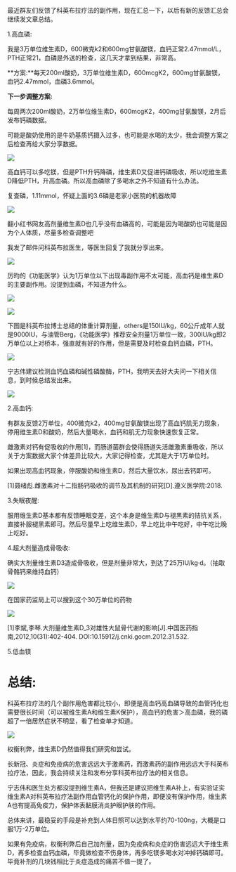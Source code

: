 最近群友们反馈了科英布拉疗法的副作用，现在汇总一下，以后有新的反馈汇总会继续发文章总结。

1.高血磷:

我是3万单位维生素D，600微克k2和600mg甘氨酸镁，血钙正常2.47mmol/L，PTH正常21，血磷是外送的检查，这几天才拿到结果，非常高。

**方案:**每天200ml酸奶，3万单位维生素D，600mcgK2，600mg甘氨酸镁，血钙2.47mmol，血磷3.6mmol。

**下一步调整方案:**

每周两次200ml酸奶，2万单位维生素D，600mcgK2，400mg甘氨酸镁，2月后发布钙磷数据。

可能是酸奶使用的是牛奶基质钙摄入过多，也可能是水喝的太少，我会调整方案之后检查再给大家分享数据。

![](https://pic4.zhimg.com/v2-e74f2e04110f52df4eab943a8b0648e1_1440w.jpg)

高血钙可以多吃镁，但是PTH升钙降磷，维生素D又促进钙磷吸收，所以吃维生素D降低PTH，升高血磷。所以高血磷除了多喝水之外不知道有什么办法。

复查磷，1.11mmol，怀疑上面的3.6磷是老家小医院的机器故障

![](https://pica.zhimg.com/v2-357a6591a9fbcc7b2e58885679b849a6_1440w.jpg)

翻小红书网友高剂量维生素D也几乎没有血磷高的，可能是因为喝酸奶也可能是因为个人体质，尽量多检查调整吧

我发了邮件问科英布拉医生，等医生回复了我就分享出来。

![](https://pic4.zhimg.com/v2-17f8f571f24665d98844a18a81f2c80b_1440w.jpg)

厉昀的《功能医学》认为1万单位以下出现毒副作用不太可能，高血钙是维生素D的主要副作用。没提到血磷，不知道为什么。

![](https://pic4.zhimg.com/v2-21709b39712d77522e37c42abeca51a7_1440w.jpg)




![](https://pic2.zhimg.com/v2-a34bbe7ec4a3a6dd03b0b8ff110283a5_1440w.jpg)

下图是科英布拉博士总结的体重计算剂量，others是150IU/kg，60公斤成年人就是9000IU，与油管Berg，《功能医学》推荐安全剂量1万单位一致，300IU/kg即2万单位以上对桥本，强直就有好的作用，但是需要及时检查血钙血磷，PTH。

![](https://picx.zhimg.com/v2-b80d05e8d7c6bc6131da68d281c99f23_1440w.jpg)

宁志伟建议检测血钙血磷和碱性磷酸酶，PTH，我明天去好大夫问一下相关信息，到时候总结发出来。

![](https://pic3.zhimg.com/v2-e769212719cf31d7a667d232a0c6f572_1440w.jpg)

2.高血钙:

有群友反馈2万单位，400微克k2，400mg甘氨酸镁出现了高血钙肌无力现象，停用维生素D和酸奶，然后大量喝水，血钙和肌无力现象快速恢复正常。

雌激素对钙有促吸收的作用[1]，而肠道菌群会使得肠道失活雌激素重吸收，所以关于方案数据大家个体差异比较大，大家记得检查，尤其是大于1万单位时。

如果出现高血钙现象，停服酸奶和维生素D，然后大量饮水，尿出去钙即可。

[1]聂绪彪.雌激素对十二指肠钙吸收的调节及其机制的研究[D].遵义医学院:2018.

3.失眠夜醒:

服用维生素D基本都有反馈睡眠变差，这个本身是维生素D与褪黑素的拮抗关系，直接补服褪黑素即可。然后尽量早上吃维生素D，早上吃比中午吃好，中午吃比晚上吃好。

4.超大剂量造成骨吸收:

确实大剂量维生素D3造成骨吸收，但是剂量非常大，到达了25万IU/kg·d。（抽取骨骼钙来维持血钙）

![](https://pic1.zhimg.com/v2-77a7f55c56d87d4e3e251436f299b41e_1440w.jpg)

在国家药监局上可以搜到这个30万单位的药物

![](https://pic2.zhimg.com/v2-0e3502ae0c8e537072ff42c6cc220017_1440w.jpg)

[1]李斌,李琴.大剂量维生素D_3对雄性大鼠骨代谢的影响[J].中国医药指南,2012,10(31):402-404. DOI:10.15912/j.cnki.gocm.2012.31.532.

5.低血镁

# 总结:

科英布拉疗法的几个副作用危害都比较小，即便是高血钙高血磷导致的血管钙化也需要很长时间（可以被维生素A和维生素K保护），高血钙的危害＞高血磷，我的磷超了一倍居然症状不明显，看了检查单才知道。

![](https://pic4.zhimg.com/v2-6e2dc9ace9d0b196cec9c0dbc172c25f_1440w.jpg)

权衡利弊，维生素D仍然值得我们研究和尝试。

长新冠、炎症和免疫病的危害远远大于激素药，而激素药的副作用远远大于科英布拉疗法，因此，我会持续关注和发布分享科英布拉疗法的相关信息。

宁志伟和医生处方都没提到维生素A，但我还是建议把维生素A补上，有实验证实维生素A对科英布拉疗法副作用血管钙化的保护作用，即便没有保护作用，维生素A也有提高免疫力，保护体表黏膜消炎护眼护肤的作用。

总体来讲，最稳妥的手段是补充到人体日照可以达到水平约70-100ng，大概是口服1万-2万单位。

如果有免疫病，权衡利弊后自己加剂量，因为免疫病和炎症的伤害远远大于维生素D，再多检查血钙血磷，毕竟做检查不伤身体，再多吃镁多喝水对冲掉钙磷即可。毕竟补剂的几块钱相比于炎症造成的痛苦不值一提了。
